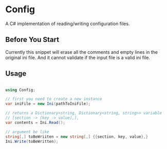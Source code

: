 # Config

A C# implementation of reading/writing configuration files.

## Before You Start

Currently this snippet will erase all the comments and empty lines in
the original ini file. And it cannot validate if the input file is a 
valid ini file.

## Usage

```C#

using Config;

// first you need to create a new instance
var iniFile = new Ini(pathToIniFile);

// returns a Dictionary<string, Dictionary<string, string>> variable
// [section -> [key -> value],],
var contents = Ini.Read();

// argument be like 
string[,] toBeWriiten = new string[,] {{section, key, value},}
Ini.Write(toBeWritten);

```

